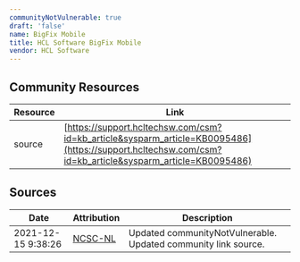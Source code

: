 ```yaml
---
communityNotVulnerable: true
draft: 'false'
name: BigFix Mobile
title: HCL Software BigFix Mobile
vendor: HCL Software
---
```



## Community Resources
| Resource | Link |
| --- | --- |
| source | [https://support.hcltechsw.com/csm?id=kb_article&sysparm_article=KB0095486](https://support.hcltechsw.com/csm?id=kb_article&sysparm_article=KB0095486) |


## Sources
| Date | Attribution | Description |
| --- | --- | --- |
| 2021-12-15 9:38:26 | [NCSC-NL](https://github.com/NCSC-NL/log4shell/blob/main/software/README.md) | Updated communityNotVulnerable. Updated community link source.  |
